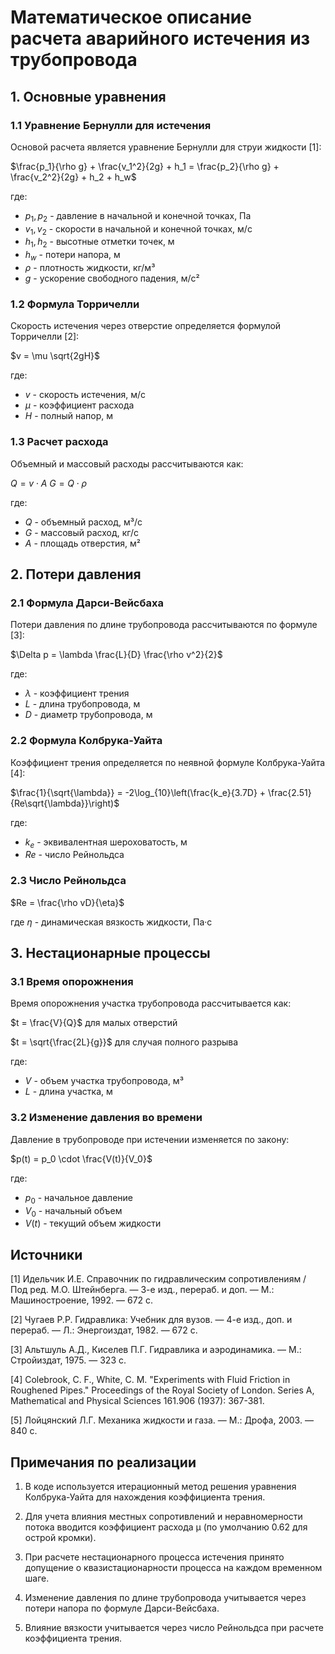 # Математическое описание расчета аварийного истечения из трубопровода

## 1. Основные уравнения

### 1.1 Уравнение Бернулли для истечения
Основой расчета является уравнение Бернулли для струи жидкости [1]:

$\frac{p_1}{\rho g} + \frac{v_1^2}{2g} + h_1 = \frac{p_2}{\rho g} + \frac{v_2^2}{2g} + h_2 + h_w$

где:
- $p_1, p_2$ - давление в начальной и конечной точках, Па
- $v_1, v_2$ - скорости в начальной и конечной точках, м/с
- $h_1, h_2$ - высотные отметки точек, м
- $h_w$ - потери напора, м
- $\rho$ - плотность жидкости, кг/м³
- $g$ - ускорение свободного падения, м/с²

### 1.2 Формула Торричелли
Скорость истечения через отверстие определяется формулой Торричелли [2]:

$v = \mu \sqrt{2gH}$

где:
- $v$ - скорость истечения, м/с
- $\mu$ - коэффициент расхода
- $H$ - полный напор, м

### 1.3 Расчет расхода
Объемный и массовый расходы рассчитываются как:

$Q = v \cdot A$
$G = Q \cdot \rho$

где:
- $Q$ - объемный расход, м³/с
- $G$ - массовый расход, кг/с
- $A$ - площадь отверстия, м²

## 2. Потери давления

### 2.1 Формула Дарси-Вейсбаха
Потери давления по длине трубопровода рассчитываются по формуле [3]:

$\Delta p = \lambda \frac{L}{D} \frac{\rho v^2}{2}$

где:
- $\lambda$ - коэффициент трения
- $L$ - длина трубопровода, м
- $D$ - диаметр трубопровода, м

### 2.2 Формула Колбрука-Уайта
Коэффициент трения определяется по неявной формуле Колбрука-Уайта [4]:

$\frac{1}{\sqrt{\lambda}} = -2\log_{10}\left(\frac{k_e}{3.7D} + \frac{2.51}{Re\sqrt{\lambda}}\right)$

где:
- $k_e$ - эквивалентная шероховатость, м
- $Re$ - число Рейнольдса

### 2.3 Число Рейнольдса
$Re = \frac{\rho vD}{\eta}$

где $\eta$ - динамическая вязкость жидкости, Па·с

## 3. Нестационарные процессы

### 3.1 Время опорожнения
Время опорожнения участка трубопровода рассчитывается как:

$t = \frac{V}{Q}$ для малых отверстий

$t = \sqrt{\frac{2L}{g}}$ для случая полного разрыва

где:
- $V$ - объем участка трубопровода, м³
- $L$ - длина участка, м

### 3.2 Изменение давления во времени
Давление в трубопроводе при истечении изменяется по закону:

$p(t) = p_0 \cdot \frac{V(t)}{V_0}$

где:
- $p_0$ - начальное давление
- $V_0$ - начальный объем
- $V(t)$ - текущий объем жидкости

## Источники

[1] Идельчик И.Е. Справочник по гидравлическим сопротивлениям / Под ред. М.О. Штейнберга. — 3-е изд., перераб. и доп. — М.: Машиностроение, 1992. — 672 с.

[2] Чугаев Р.Р. Гидравлика: Учебник для вузов. — 4-е изд., доп. и перераб. — Л.: Энергоиздат, 1982. — 672 с.

[3] Альтшуль А.Д., Киселев П.Г. Гидравлика и аэродинамика. — М.: Стройиздат, 1975. — 323 с.

[4] Colebrook, C. F., White, C. M. "Experiments with Fluid Friction in Roughened Pipes." Proceedings of the Royal Society of London. Series A, Mathematical and Physical Sciences 161.906 (1937): 367-381.

[5] Лойцянский Л.Г. Механика жидкости и газа. — М.: Дрофа, 2003. — 840 с.

## Примечания по реализации

1. В коде используется итерационный метод решения уравнения Колбрука-Уайта для нахождения коэффициента трения.

2. Для учета влияния местных сопротивлений и неравномерности потока вводится коэффициент расхода μ (по умолчанию 0.62 для острой кромки).

3. При расчете нестационарного процесса истечения принято допущение о квазистационарности процесса на каждом временном шаге.

4. Изменение давления по длине трубопровода учитывается через потери напора по формуле Дарси-Вейсбаха.

5. Влияние вязкости учитывается через число Рейнольдса при расчете коэффициента трения.